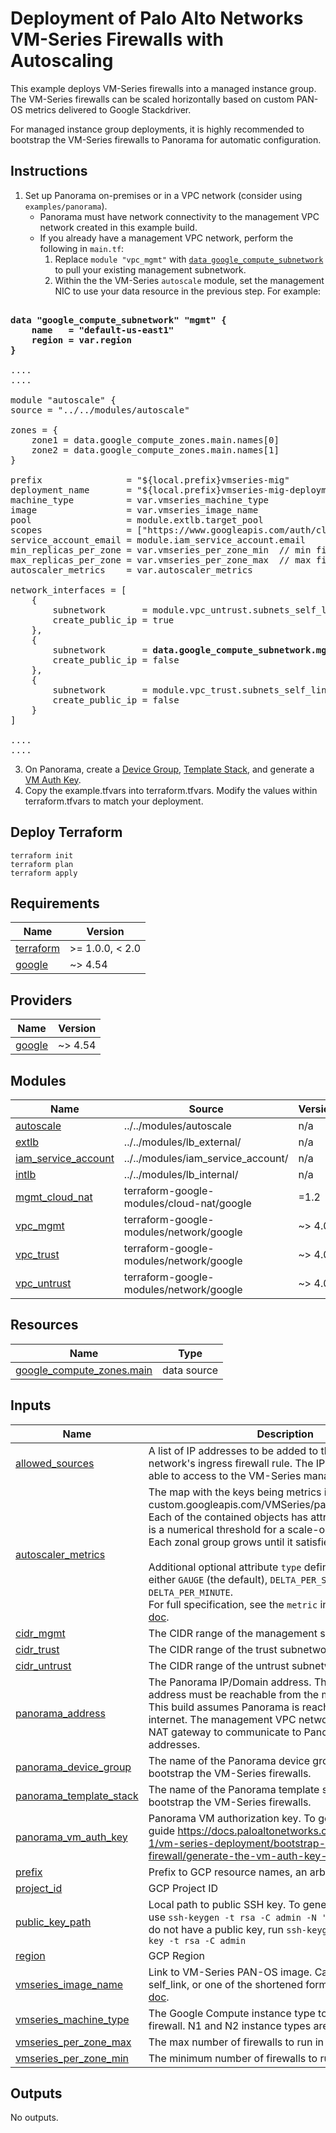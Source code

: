 # Deployment of Palo Alto Networks VM-Series Firewalls with Autoscaling

This example deploys VM-Series firewalls into a managed instance group.  The VM-Series firewalls can be scaled horizontally based on custom PAN-OS metrics delivered to Google Stackdriver.

For managed instance group deployments, it is highly recommended to bootstrap the VM-Series firewalls to Panorama for automatic configuration.  

## Instructions

1. Set up Panorama on-premises or in a VPC network (consider using `examples/panorama`).  
   * Panorama must have network connectivity to the management VPC network created in this example build. 
   * If you already have a management VPC network, perform the following in `main.tf`:
     1. Replace `module "vpc_mgmt"` with <a href="https://registry.terraform.io/providers/hashicorp/google/latest/docs/data-sources/compute_subnetwork">`data google_compute_subnetwork`</a> to pull your existing management subnetwork.  
     2. Within the the VM-Series `autoscale` module, set the management NIC to use your data resource in the previous step.  For example:

<pre><b>
data "google_compute_subnetwork" "mgmt" {
    name   = "default-us-east1"
    region = var.region
}</b>

....
....

module "autoscale" {
source = "../../modules/autoscale"

zones = {
    zone1 = data.google_compute_zones.main.names[0]
    zone2 = data.google_compute_zones.main.names[1]
}

prefix                = "${local.prefix}vmseries-mig"
deployment_name       = "${local.prefix}vmseries-mig-deployment"
machine_type          = var.vmseries_machine_type
image                 = var.vmseries_image_name
pool                  = module.extlb.target_pool
scopes                = ["https://www.googleapis.com/auth/cloud-platform"]
service_account_email = module.iam_service_account.email
min_replicas_per_zone = var.vmseries_per_zone_min  // min firewalls per zone.
max_replicas_per_zone = var.vmseries_per_zone_max  // max firewalls per zone.
autoscaler_metrics    = var.autoscaler_metrics

network_interfaces = [
    {
        subnetwork       = module.vpc_untrust.subnets_self_links[0]
        create_public_ip = true
    },
    {
        subnetwork       = <b>data.google_compute_subnetwork.mgmt.self_link</b>
        create_public_ip = false 
    },
    {
        subnetwork       = module.vpc_trust.subnets_self_links[0]
        create_public_ip = false
    }
]

....
....
</pre>

3. On Panorama, create a <a href="https://docs.paloaltonetworks.com/panorama/10-2/panorama-admin/manage-firewalls/manage-device-groups/add-a-device-group">Device Group</a>, <a href="https://docs.paloaltonetworks.com/panorama/10-2/panorama-admin/manage-firewalls/manage-templates-and-template-stacks/configure-a-template-stack">Template Stack</a>, and generate a <a href="https://docs.paloaltonetworks.com/vm-series/10-2/vm-series-deployment/bootstrap-the-vm-series-firewall/generate-the-vm-auth-key-on-panorama">VM Auth Key</a>.
4. Copy the example.tfvars into terraform.tfvars. Modify the values within terraform.tfvars to match your deployment.


## Deploy Terraform

```
terraform init
terraform plan
terraform apply
```

<!-- BEGINNING OF PRE-COMMIT-TERRAFORM DOCS HOOK -->
## Requirements

| Name | Version |
|------|---------|
| <a name="requirement_terraform"></a> [terraform](#requirement\_terraform) | >= 1.0.0, < 2.0 |
| <a name="requirement_google"></a> [google](#requirement\_google) | ~> 4.54 |

## Providers

| Name | Version |
|------|---------|
| <a name="provider_google"></a> [google](#provider\_google) | ~> 4.54 |

## Modules

| Name | Source | Version |
|------|--------|---------|
| <a name="module_autoscale"></a> [autoscale](#module\_autoscale) | ../../modules/autoscale | n/a |
| <a name="module_extlb"></a> [extlb](#module\_extlb) | ../../modules/lb_external/ | n/a |
| <a name="module_iam_service_account"></a> [iam\_service\_account](#module\_iam\_service\_account) | ../../modules/iam_service_account/ | n/a |
| <a name="module_intlb"></a> [intlb](#module\_intlb) | ../../modules/lb_internal/ | n/a |
| <a name="module_mgmt_cloud_nat"></a> [mgmt\_cloud\_nat](#module\_mgmt\_cloud\_nat) | terraform-google-modules/cloud-nat/google | =1.2 |
| <a name="module_vpc_mgmt"></a> [vpc\_mgmt](#module\_vpc\_mgmt) | terraform-google-modules/network/google | ~> 4.0 |
| <a name="module_vpc_trust"></a> [vpc\_trust](#module\_vpc\_trust) | terraform-google-modules/network/google | ~> 4.0 |
| <a name="module_vpc_untrust"></a> [vpc\_untrust](#module\_vpc\_untrust) | terraform-google-modules/network/google | ~> 4.0 |

## Resources

| Name | Type |
|------|------|
| [google_compute_zones.main](https://registry.terraform.io/providers/hashicorp/google/latest/docs/data-sources/compute_zones) | data source |

## Inputs

| Name | Description | Type | Default | Required |
|------|-------------|------|---------|:--------:|
| <a name="input_allowed_sources"></a> [allowed\_sources](#input\_allowed\_sources) | A list of IP addresses to be added to the management network's ingress firewall rule. The IP addresses will be able to access to the VM-Series management interface. | `list(string)` | `null` | no |
| <a name="input_autoscaler_metrics"></a> [autoscaler\_metrics](#input\_autoscaler\_metrics) | The map with the keys being metrics identifiers (e.g. custom.googleapis.com/VMSeries/panSessionUtilization).<br>Each of the contained objects has attribute `target` which is a numerical threshold for a scale-out or a scale-in.<br>Each zonal group grows until it satisfies all the targets.<br><br>Additional optional attribute `type` defines the metric as either `GAUGE` (the default), `DELTA_PER_SECOND`, or `DELTA_PER_MINUTE`.<br>For full specification, see the `metric` inside the [provider doc](https://registry.terraform.io/providers/hashicorp/google/latest/docs/resources/compute_autoscaler). | `map` | <pre>{<br>  "custom.googleapis.com/VMSeries/panSessionActive": {<br>    "target": 100<br>  }<br>}</pre> | no |
| <a name="input_cidr_mgmt"></a> [cidr\_mgmt](#input\_cidr\_mgmt) | The CIDR range of the management subnetwork. | `string` | `null` | no |
| <a name="input_cidr_trust"></a> [cidr\_trust](#input\_cidr\_trust) | The CIDR range of the trust subnetwork. | `string` | `null` | no |
| <a name="input_cidr_untrust"></a> [cidr\_untrust](#input\_cidr\_untrust) | The CIDR range of the untrust subnetwork. | `string` | `null` | no |
| <a name="input_panorama_address"></a> [panorama\_address](#input\_panorama\_address) | The Panorama IP/Domain address.  The Panorama address must be reachable from the management VPC.<br>This build assumes Panorama is reachable via the internet. The management VPC network uses a <br>NAT gateway to communicate to Panorama's external IP addresses. | `string` | n/a | yes |
| <a name="input_panorama_device_group"></a> [panorama\_device\_group](#input\_panorama\_device\_group) | The name of the Panorama device group that will bootstrap the VM-Series firewalls. | `string` | n/a | yes |
| <a name="input_panorama_template_stack"></a> [panorama\_template\_stack](#input\_panorama\_template\_stack) | The name of the Panorama template stack that will bootstrap the VM-Series firewalls. | `string` | n/a | yes |
| <a name="input_panorama_vm_auth_key"></a> [panorama\_vm\_auth\_key](#input\_panorama\_vm\_auth\_key) | Panorama VM authorization key.  To generate, follow this guide https://docs.paloaltonetworks.com/vm-series/10-1/vm-series-deployment/bootstrap-the-vm-series-firewall/generate-the-vm-auth-key-on-panorama.html | `string` | n/a | yes |
| <a name="input_prefix"></a> [prefix](#input\_prefix) | Prefix to GCP resource names, an arbitrary string | `string` | `null` | no |
| <a name="input_project_id"></a> [project\_id](#input\_project\_id) | GCP Project ID | `string` | n/a | yes |
| <a name="input_public_key_path"></a> [public\_key\_path](#input\_public\_key\_path) | Local path to public SSH key. To generate the key pair use `ssh-keygen -t rsa -C admin -N '' -f id_rsa`  If you do not have a public key, run `ssh-keygen -f ~/.ssh/demo-key -t rsa -C admin` | `string` | `"~/.ssh/gcp-demo.pub"` | no |
| <a name="input_region"></a> [region](#input\_region) | GCP Region | `string` | `"us-east1"` | no |
| <a name="input_vmseries_image_name"></a> [vmseries\_image\_name](#input\_vmseries\_image\_name) | Link to VM-Series PAN-OS image. Can be either a full self\_link, or one of the shortened forms per the [provider doc](https://registry.terraform.io/providers/hashicorp/google/latest/docs/resources/compute_instance#image). | `string` | `"https://www.googleapis.com/compute/v1/projects/paloaltonetworksgcp-public/global/images/vmseries-flex-byol-1014"` | no |
| <a name="input_vmseries_machine_type"></a> [vmseries\_machine\_type](#input\_vmseries\_machine\_type) | The Google Compute instance type to run the VM-Series firewall.  N1 and N2 instance types are supported. | `string` | `"n1-standard-4"` | no |
| <a name="input_vmseries_per_zone_max"></a> [vmseries\_per\_zone\_max](#input\_vmseries\_per\_zone\_max) | The max number of firewalls to run in each zone. | `number` | `2` | no |
| <a name="input_vmseries_per_zone_min"></a> [vmseries\_per\_zone\_min](#input\_vmseries\_per\_zone\_min) | The minimum number of firewalls to run in each zone. | `number` | `1` | no |

## Outputs

No outputs.
<!-- END OF PRE-COMMIT-TERRAFORM DOCS HOOK -->
